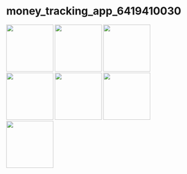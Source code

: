 # money_tracking_app_6419410030

<img width="125px" src="">
<img width="125px" src="">
<img width="125px" src="">
<img width="125px" src="">
<img width="125px" src="">
<img width="125px" src="">
<img width="125px" src="">
